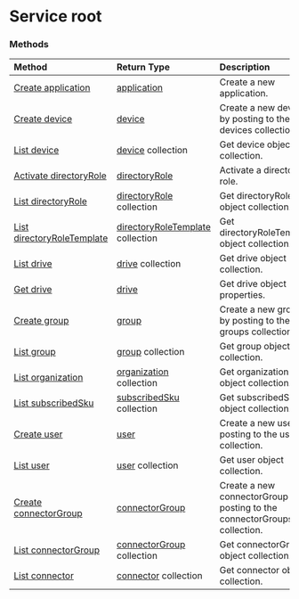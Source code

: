 # Service root


### Methods



| Method		   | Return Type	|Description|
|:---------------|:--------|:----------|
|[Create application](../api/application_post_extensionproperties.md) |[application](application.md)| Create a new application.|
|[Create device](../api/device_post_devices.md) |[device](device.md)| Create a new device by posting to the devices collection.|
|[List device](../api/device_list.md) | [device](device.md) collection |Get device object collection. |
|[Activate directoryRole](../api/directoryrole_post_directoryroles.md) | [directoryRole](directoryrole.md) |Activate a directory role. |
|[List directoryRole](../api/directoryrole_list.md) | [directoryRole](directoryrole.md) collection |Get directoryRole object collection. |
|[List directoryRoleTemplate](../api/directoryroletemplate_list.md) | [directoryRoleTemplate](directoryroletemplate.md) collection |Get directoryRoleTemplate object collection. |
|[List drive](../api/drive_list.md) | [drive](drive.md) collection |Get drive object collection. |
|[Get drive](../api/drive_get.md) | [drive](drive.md)  |Get drive object properties. |
|[Create group](../api/group_post_groups.md) |[group](group.md)| Create a new group by posting to the groups collection.|
|[List group](../api/group_list.md) | [group](group.md) collection |Get group object collection. |
|[List organization](../api/organization_list.md) | [organization](organization.md) collection |Get organization object collection. |
|[List subscribedSku](../api/subscribedsku_list.md) | [subscribedSku](subscribedsku.md) collection |Get subscribedSku object collection. |
|[Create user](../api/user_post_users.md) |[user](user.md)| Create a new user by posting to the users collection.|
|[List user](../api/user_list.md) | [user](user.md) collection |Get user object collection. |
|[Create connectorGroup](../api/connectorgroup_post_connectorgroups.md) |[connectorGroup](connectorgroup.md)|Create a new connectorGroup by posting to the connectorGroups collection.|
|[List connectorGroup](../api/connectorgroup_list.md) | [connectorGroup](connectorgroup.md) collection |Get connectorGroup object collection. |
|[List connector](../api/connector_list.md) | [connector](connector.md) collection |Get connector object collection. |

<!-- uuid: 8fcb5dbc-d5aa-4681-8e31-b001d5168d79
2015-10-25 14:57:30 UTC -->
<!-- {
  "type": "#page.annotation",
  "description": "Service root",
  "keywords": "",
  "section": "documentation",
  "tocPath": ""
}-->

